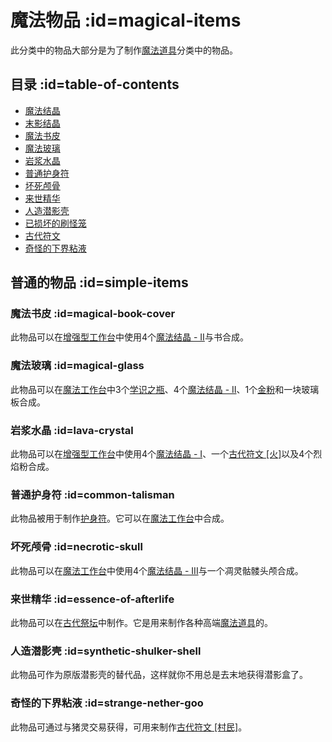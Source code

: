 # 魔法物品 :id=magical-items

此分类中的物品大部分是为了制作[魔法道具](/Magical-Gadgets)分类中的物品。

## 目录 :id=table-of-contents

- [魔法结晶](/Lumps)
- [末影结晶](/Lumps)
- [魔法书皮](#magical-book-cover)
- [魔法玻璃](#magical-glass)
- [岩浆水晶](#lava-crystal)
- [普通护身符](#common-talisman)
- [坏死颅骨](#necrotic-skull)
- [来世精华](#essence-of-afterlife)
- [人造潜影壳](#synthetic-shulker-shell)
- [已损坏的刷怪笼](/Broken-Spawner)
- [古代符文](/Ancient-Runes)
- [奇怪的下界粘液](#strange-nether-goo)

## 普通的物品 :id=simple-items

### 魔法书皮 :id=magical-book-cover

此物品可以在[增强型工作台](/Enhanced-Crafting-Table)中使用4个[魔法结晶 - II](/Lumps)与书合成。

### 魔法玻璃 :id=magical-glass

此物品可以在[魔法工作台](/Magic-Workbench)中3个[学识之瓶](/Flask-of-Knowledge)、4个[魔法结晶 - II](/Lumps)、1个[金粉](/Dusts)和一块玻璃板合成。

### 岩浆水晶 :id=lava-crystal

此物品可以在[增强型工作台](/Enhanced-Crafting-Table)中使用4个[魔法结晶 - I](/Lumps)、一个[古代符文 \[火\]](/ancient-runes)以及4个烈焰粉合成。

### 普通护身符 :id=common-talisman

此物品被用于制作[护身符](/Talismans)。它可以在[魔法工作台](/Magic-Workbench)中合成。

### 坏死颅骨 :id=necrotic-skull

此物品可以在[魔法工作台](/Magic-Workbench)中使用4个[魔法结晶 - III](/Lumps)与一个凋灵骷髅头颅合成。

### 来世精华 :id=essence-of-afterlife

此物品可以在[古代祭坛](/Ancient-Altar)中制作。它是用来制作各种高端[魔法道具](/Magical-Gadgets)的。

### 人造潜影壳 :id=synthetic-shulker-shell

此物品可作为原版潜影壳的替代品，这样就你不用总是去末地获得潜影盒了。

### 奇怪的下界粘液 :id=strange-nether-goo

此物品可通过与猪灵交易获得，可用来制作[古代符文 \[村民\]](/Ancient-Runes)。
